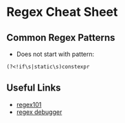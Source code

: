 # Regex Cheat Sheet

## Common Regex Patterns

* Does not start with pattern: 

````regex
(?<!if\s|static\s)constexpr
````

## Useful  Links

* [regex101](https://regex101.com/)
* [regex debugger](https://www.debuggex.com/)
